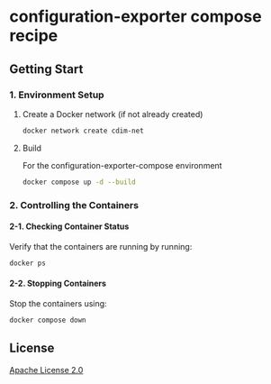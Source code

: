 # configuration-exporter compose recipe

## Getting Start

### 1. Environment Setup

1. Create a Docker network (if not already created)

    ``` sh
    docker network create cdim-net
    ```

1. Build

    For the configuration-exporter-compose environment

    ```sh
    docker compose up -d --build
    ```

### 2. Controlling the Containers

#### 2-1. Checking Container Status

Verify that the containers are running by running:

```sh
docker ps
```

#### 2-2. Stopping Containers

Stop the containers using:

```sh
docker compose down
```

## License

[Apache License 2.0](https://www.apache.org/licenses/LICENSE-2.0)

